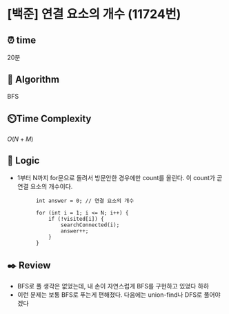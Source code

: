 # [백준] 연결 요소의 개수 (11724번)

## ⏰  **time**
20분

## :pushpin: **Algorithm**
BFS

## ⏲️**Time Complexity**
$O(N+M)$

## :round_pushpin: **Logic**
- 1부터 N까지 for문으로 돌려서 방문안한 경우에만 count를 올린다. 이 count가 곧 연결 요소의 개수이다.
  ```
  		int answer = 0; // 연결 요소의 개수
  		
  		for (int i = 1; i <= N; i++) {
  			if (!visited[i]) {
  				searchConnected(i);
  				answer++;
  			}
  		}
  ```

## :black_nib: **Review**
- BFS로 풀 생각은 없었는데, 내 손이 자연스럽게 BFS를 구현하고 있었다 하하
- 이런 문제는 보통 BFS로 푸는게 편해졌다. 다음에는 union-find나 DFS로 풀어야겠다
